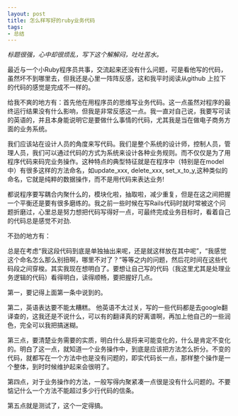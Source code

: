 ```yaml
---
layout: post
title: 怎么样写好的ruby业务代码
tags:
- 总结
---
```

                    
_标题很强，心中却很烦乱，写下这个解解闷，吐吐苦水。_

最近与一个小Ruby程序员共事，交流起来还没有什么问题，可是看他写的代码，虽然坏不到哪里去，但我还是心里一阵阵反感，这和我平时阅读从github 上拉下的代码的感觉是完成不一样的。 
 
给我不爽的地方有：首先他在用程序员的思维写业务代码。这一点虽然对程序的最终运行结果没有什么影响，但我是非常反感这一点。我一直对自己说，我要写可读的英语的，并且本身能说明它是要做什么事情的代码，尤其我是当在做电子商务方面的业务系统。

我们应该站在设计人员的角度来写代码。我们是整个系统的设计师，控制人员，管理人员，我们可以通过代码的方式为系统来设计各种业务规则。而不仅仅是为了用程序代码来码完业务操作。这种特点的典型特征就是在程序中（特别是在model 中）有很多这样的方法命名，如update_xxx, delete_xxx, set_x_to_y,这种类似的命名，它就是纯粹的数据操作，而不是用代码来表达业务!

都说程序要写耦合内聚什么的，模块化啦，抽取啦，减少重复，但是在这之间把握一个平衡还是要有很多磨练的。我之前一些时候在写Rails代码时就时常被这个问题折磨过，心里总是努力想把代码写得好一点，可最终完成业务目标时，看着自己的代码总是感觉不对劲.

不劲的地方有：



总是在考虑“我这段代码到底是单独抽出来呢，还是就这样放在其中呢”，“我感觉这个命名怎么那么别扭啊，哪里不对了？”等等之内的问题，然后花时间在这些代码段之间穿梭。其实我现在想明白了。要想让自己写的代码（我这里尤其是处理业务逻辑的代码）看得明白，读得顺畅，要把握好几点。 
 

第一，要记得上面第一条中说到的。 
 
第二，英语表达要不能太糟糕。 他英语不太过关，写的一些代码都是去google翻译查的，这我还是不说什么，可以有的翻译真的好离谱啊，再加上他自己的一些润色，完全可以我把搞迷糊。 
 
第三点，要清楚业务需要的实质，明白什么是将来可能变化的，什么是肯定不变化的。明白了这一点，就知道一个业务操作中，到底是应该把方法怎么折分。不变的代码，就都写在一个方法中也是没有问题的，即实代码长一点，那样整个操作是一个整体，到时时候维护起来会很明了。   
 
第四点，对于业务操作的方法，一般写得内聚紧凑一点很是没有什么问题的。不要惦记什么一个方法不能超过多少行代码的信条。 
 
第五点就是测试了，这个一定得搞。